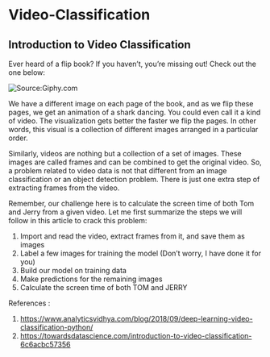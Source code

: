 # Video-Classification

## Introduction to Video Classification 

Ever heard of a flip book? If you haven’t, you’re missing out! Check out the one below:

![Source:Giphy.com](https://encrypted-tbn0.gstatic.com/images?q=tbn:ANd9GcTFv8M37eMPaPl0m9qupKPpKHWEdA2W_W3GT_NS7-PJhFf0W_dU)

We have a different image on each page of the book, and as we flip these pages, we get an animation of a shark dancing. You could even call it a kind of video. The visualization gets better the  faster we flip the pages. In other words, this visual is a collection of different images arranged in a particular order.

Similarly, videos are nothing but a collection of a set of images. These images are called frames and can be combined to get the original video. So, a problem related to video data is not that different from an image classification or an object detection problem. There is just one extra step of extracting frames from the video.

Remember, our challenge here is to calculate the screen time of both Tom and Jerry from a given video. Let me first summarize the steps we will follow in this article to crack this problem:

1. Import and read the video, extract frames from it, and save them as images
2. Label a few images for training the model (Don’t worry, I have done it for you)
3. Build our model on training data
4. Make predictions for the remaining images
5. Calculate the screen time of both TOM and JERRY


References :
1. https://www.analyticsvidhya.com/blog/2018/09/deep-learning-video-classification-python/
2. https://towardsdatascience.com/introduction-to-video-classification-6c6acbc57356
